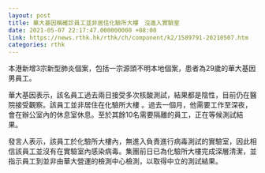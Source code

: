 ```yaml
---
layout: post
title: 華大基因稱確診員工並非居住化驗所大樓　沒進入實驗室
date: 2021-05-07 22:17:47.000000000 +08:00
link: https://news.rthk.hk/rthk/ch/component/k2/1589791-20210507.htm
categories: rthk
---
```


本港新增3宗新型肺炎個案，包括一宗源頭不明本地個案，患者為29歲的華大基因男員工。

華大基因表示，該名員工過去兩日接受多次核酸測試，結果都是陰性，目前仍在醫院接受觀察。該員工並非居住在化驗所大樓 。過去一個月，他需要工作至深夜，會在辦公室內的休息室休息。至於其餘10名需要隔離的員工，正在等候測試結果。

發言人表示，該員工於化驗所大樓內，無進入負責進行病毒測試的實驗室，因此相信該員工並沒有在實驗室內感染病毒。集團前日已為化驗所大樓完成深層清潔，並指示員工到並非由華大營運的檢測中心檢測，以取得中立的測試結果。
